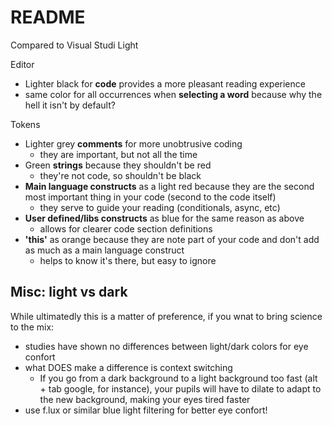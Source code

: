 # README

Compared to Visual Studi Light

Editor
- Lighter black for **code** provides a more pleasant reading experience
- same color for all occurrences when **selecting a word** because why the hell it isn't by default?

Tokens
- Lighter grey **comments** for more unobtrusive coding
  - they are important, but not all the time
- Green **strings** because they shouldn't be red
  - they're not code, so shouldn't be black
- **Main language constructs** as a light red because they are the second most important thing in your code (second to the code itself)
  - they serve to guide your reading (conditionals, async, etc)
- **User defined/libs constructs** as blue for the same reason as above
  - allows for clearer code section definitions
- **'this'** as orange because they are note part of your code and don't add as much as a main language construct
  - helps to know it's there, but easy to ignore

## Misc: light vs dark

While ultimatedly this is a matter of preference, if you wnat to bring science to the mix:
- studies have shown no differences between light/dark colors for eye confort
- what DOES make a difference is context switching
  - If you go from a dark background to a light background too fast (alt + tab google, for instance), your pupils will have to dilate to adapt to the new background, making your eyes tired faster
- use f.lux or similar blue light filtering for better eye confort!